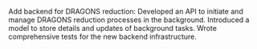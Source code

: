 Add backend for DRAGONS reduction: Developed an API to initiate and manage DRAGONS reduction processes in the background. Introduced a model to store details and updates of background tasks. Wrote comprehensive tests for the new backend infrastructure.